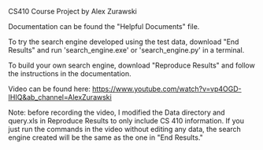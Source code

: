 CS410 Course Project by Alex Zurawski

Documentation can be found the "Helpful Documents" file.

To try the search engine developed using the test data, download "End Results" and run 'search_engine.exe' or 'search_engine.py' in a terminal.

To build your own search engine, download "Reproduce Results" and follow the instructions in the documentation.

Video can be found here: https://www.youtube.com/watch?v=vp4OGD-IHIQ&ab_channel=AlexZurawski

Note: before recording the video, I modified the Data directory and query.xls in Reproduce Results to only include CS 410 information. If you just run the commands in the video without editing any data, the search engine created will be the same as the one in "End Results."